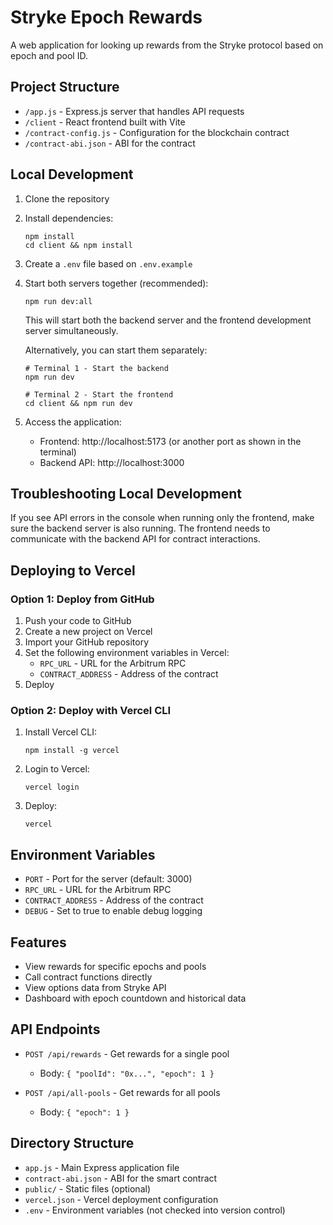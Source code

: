 # Stryke Epoch Rewards

A web application for looking up rewards from the Stryke protocol based on epoch and pool ID.

## Project Structure

- `/app.js` - Express.js server that handles API requests
- `/client` - React frontend built with Vite
- `/contract-config.js` - Configuration for the blockchain contract
- `/contract-abi.json` - ABI for the contract

## Local Development

1. Clone the repository
2. Install dependencies:
   ```
   npm install
   cd client && npm install
   ```
3. Create a `.env` file based on `.env.example`
4. Start both servers together (recommended):
   ```
   npm run dev:all
   ```
   
   This will start both the backend server and the frontend development server simultaneously.

   Alternatively, you can start them separately:
   ```
   # Terminal 1 - Start the backend
   npm run dev
   
   # Terminal 2 - Start the frontend
   cd client && npm run dev
   ```

5. Access the application:
   - Frontend: http://localhost:5173 (or another port as shown in the terminal)
   - Backend API: http://localhost:3000

## Troubleshooting Local Development

If you see API errors in the console when running only the frontend, make sure the backend server is also running. The frontend needs to communicate with the backend API for contract interactions.

## Deploying to Vercel

### Option 1: Deploy from GitHub

1. Push your code to GitHub
2. Create a new project on Vercel
3. Import your GitHub repository
4. Set the following environment variables in Vercel:
   - `RPC_URL` - URL for the Arbitrum RPC
   - `CONTRACT_ADDRESS` - Address of the contract
5. Deploy

### Option 2: Deploy with Vercel CLI

1. Install Vercel CLI:
   ```
   npm install -g vercel
   ```
2. Login to Vercel:
   ```
   vercel login
   ```
3. Deploy:
   ```
   vercel
   ```

## Environment Variables

- `PORT` - Port for the server (default: 3000)
- `RPC_URL` - URL for the Arbitrum RPC
- `CONTRACT_ADDRESS` - Address of the contract
- `DEBUG` - Set to true to enable debug logging

## Features

- View rewards for specific epochs and pools
- Call contract functions directly
- View options data from Stryke API
- Dashboard with epoch countdown and historical data

## API Endpoints

- `POST /api/rewards` - Get rewards for a single pool
  - Body: `{ "poolId": "0x...", "epoch": 1 }`

- `POST /api/all-pools` - Get rewards for all pools
  - Body: `{ "epoch": 1 }`

## Directory Structure

- `app.js` - Main Express application file
- `contract-abi.json` - ABI for the smart contract
- `public/` - Static files (optional)
- `vercel.json` - Vercel deployment configuration
- `.env` - Environment variables (not checked into version control)
